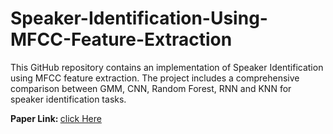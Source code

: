 # Speaker-Identification-Using-MFCC-Feature-Extraction
This GitHub repository contains an implementation of Speaker Identification using MFCC feature extraction. The project includes a comprehensive comparison between GMM, CNN, Random Forest, RNN and KNN for speaker identification tasks.

<p> 
  <strong>Paper Link: </strong> <a href="https://ieeexplore.ieee.org/document/10335892">click Here</a>
</p>


